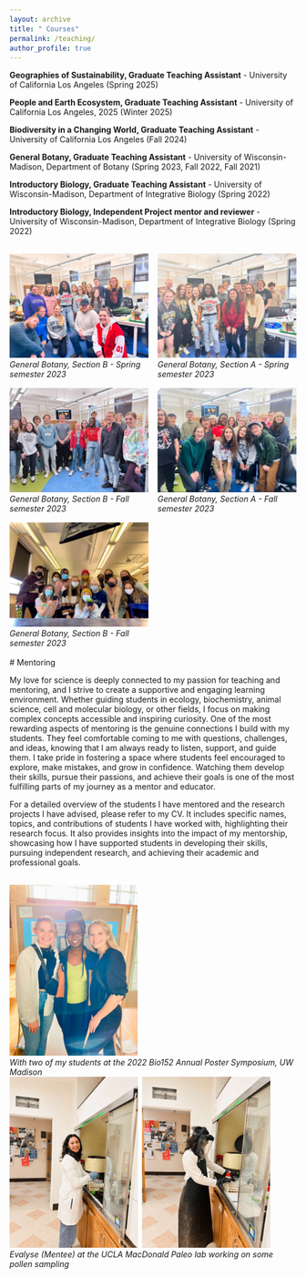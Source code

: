 ```yaml
---
layout: archive
title: " Courses"
permalink: /teaching/
author_profile: true
---
```




**Geographies of Sustainability, Graduate Teaching Assistant** -  University of California Los Angeles (Spring 2025)


**People and Earth Ecosystem, Graduate Teaching Assistant** -  University of California Los Angeles, 2025 (Winter 2025)


**Biodiversity in a Changing World, Graduate Teaching Assistant** -  University of California Los Angeles (Fall 2024)


**General Botany, Graduate Teaching Assistant** -  University of Wisconsin-Madison, Department of Botany (Spring 2023, Fall 2022, Fall 2021)

**Introductory Biology, Graduate Teaching Assistant** -  University of Wisconsin-Madison, Department of Integrative Biology (Spring 2022)

**Introductory Biology, Independent Project mentor and reviewer** -  University of Wisconsin-Madison, Department of Integrative Biology (Spring 2022)

<br>

<div style="display: grid; grid-template-columns: repeat(2, 1fr); gap: 1rem;">
<div> <div><img src="/images/general-botany-b-2023.jpg" alt="General Botany, Section B - Spring semester 2023" style="max-height: 300px; width: auto; object-fit: cover;"></div>
 <i>General Botany, Section B - Spring semester 2023</i></div>
<div><div><img src="/images/general-botany-a-2023.jpg" alt="General Botany, Section A - Spring semester 2023" style="max-height: 300px; width: auto; object-fit: cover;"></div>
 <i>General Botany, Section A - Spring semester 2023</i></div>
<div><div><img src="/images/general-botany-b-2022.jpg" alt="General Botany, Section B - Fall semester 2023" style="max-height: 300px; width: auto; object-fit: cover;"></div>
 <i>General Botany, Section B - Fall semester 2023</i></div>
<div><div><img src="/images/general-botany-a-2022.jpg" alt="General Botany, Section A - Fall semester 2023" style="max-height: 300px; width: auto; object-fit: cover;"></div>
 <i>General Botany, Section A - Fall semester 2023</i></div>
<div><div><img src="/images/general-botany-a-2021.jpg" alt="General Botany, Section A - Fall semester 2023" style="max-height: 300px; width: auto; object-fit: cover;"></div>
 <i>General Botany, Section B - Fall semester 2023</i></div>
</div>
<br>
# Mentoring 

My love for science is deeply connected to my passion for teaching and mentoring, and I strive to create a supportive and engaging learning environment. Whether guiding students in ecology, biochemistry, animal science, cell and molecular biology, or other fields, I focus on making complex concepts accessible and inspiring curiosity. One of the most rewarding aspects of mentoring is the genuine connections I build with my students. They feel comfortable coming to me with questions, challenges, and ideas, knowing that I am always ready to listen, support, and guide them. I take pride in fostering a space where students feel encouraged to explore, make mistakes, and grow in confidence. Watching them develop their skills, pursue their passions, and achieve their goals is one of the most fulfilling parts of my journey as a mentor and educator.

For a detailed overview of the students I have mentored and the research projects I have advised, please refer to my CV. It includes specific names, topics, and contributions of students I have worked with, highlighting their research focus. It also provides insights into the impact of my mentorship, showcasing how I have supported students in developing their skills, pursuing independent research, and achieving their academic and professional goals.

<br>
<div><img src="/images/joan-mentees.jpg" alt="With two of my students at the 2022 Bio152 Annual Poster Symposium, UW Madison" style="max-height: 300px; width: auto; object-fit: cover;"></div>
 <i>With two of my students at the 2022 Bio152 Annual Poster Symposium, UW Madison</i>

 <br>
<div><img src="/images/evalese.png" alt="Evalyse (Mentee) at the UCLA MacDonald Paleo lab working on some pollen sampling" style="max-height: 300px; width: auto; object-fit: cover;"></div>
 <i>Evalyse (Mentee) at the UCLA MacDonald Paleo lab working on some pollen sampling</i>
